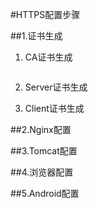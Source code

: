 #HTTPS配置步骤

##1.证书生成

1. CA证书生成

![]()

2. Server证书生成

3. Client证书生成

##2.Nginx配置

##3.Tomcat配置

##4.浏览器配置

##5.Android配置

